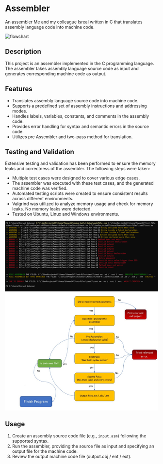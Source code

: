 <h1>Assembler</h1>
<p>An assembler Me and my colleague Isreal written in C that translates assembly language code into machine code.</p>

<img src="https://i.pinimg.com/originals/2a/53/65/2a53651a35816f499270d8275fd5318f.gif" alt="flowchart">

<h2>Description</h2>
<p>This project is an assembler implemented in the C programming language.
The assembler takes assembly language source code as input and generates corresponding machine code as output.</p>

<h2>Features</h2>
<ul>
    <li>Translates assembly language source code into machine code.</li>
    <li>Supports a predefined set of assembly instructions and addressing modes.</li>
    <li>Handles labels, variables, constants, and comments in the assembly code.</li>
    <li>Provides error handling for syntax and semantic errors in the source code.</li>
    <li>Utilizes pre Assembler and two-pass method for translation.</li>
</ul>

<h2>Testing and Validation</h2>
<p>Extensive testing and validation has been performed to ensure the memory leaks and correctness of the assembler. The following steps were taken:</p>
<ul>
    <li>Multiple test cases were designed to cover various edge cases.</li>
    <li>The assembler was executed with these test cases, and the generated machine code was verified.</li>
    <li>Automated testing scripts were created to ensure consistent results across different environments.</li>
    <li>Valgrind was utilized to analyze memory usage and check for memory leaks. No memory leaks were detected.</li>
    <li>Tested on Ubuntu, Linux and Windows environments.</li>
</ul>
<img src="image.png" alt="output">

<img src="Image2.png" alt="flowchart">

<h2>Usage</h2>
<ol>
<li>Create an assembly source code file (e.g., <code>input.asm</code>) following the supported syntax.</li>
<li>Run the assembler, providing the source file as input and specifying an output file for the machine code.</li>
<li>Review the output machine code file (output.obj / ent / ext).</li>
</ol>


